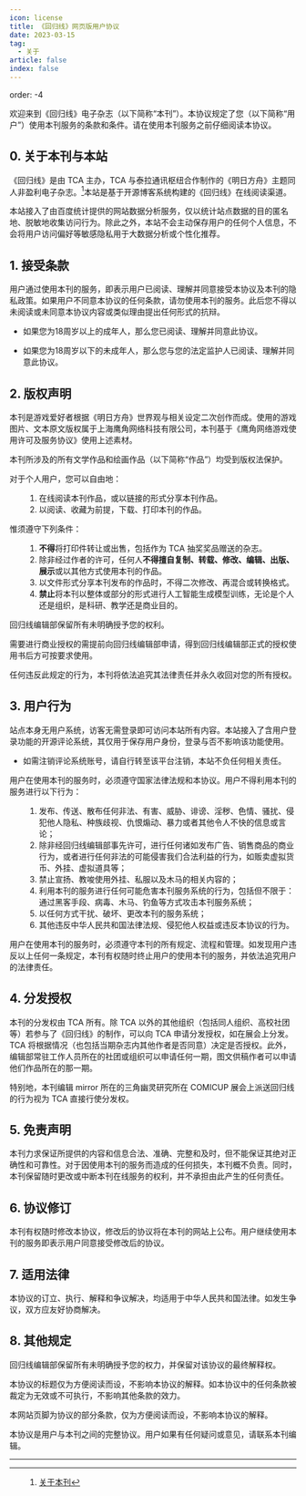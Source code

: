 ```yaml
---
icon: license
title: 《回归线》网页版用户协议
date: 2023-03-15
tag:
  - 关于
article: false
index: false
---
```

order: -4

<style scoped>
p {
    text-indent: 0 !important;
}
ol {
    margin-left: 2em;
}
</style>

欢迎来到《回归线》电子杂志（以下简称“本刊”）。本协议规定了您（以下简称“用户”）使用本刊服务的条款和条件。请在使用本刊服务之前仔细阅读本协议。

<!-- more -->

## 0. 关于本刊与本站

《回归线》是由 TCA 主办，TCA 与泰拉通讯枢纽合作制作的《明日方舟》主题同人非盈利电子杂志。[^1]本站是基于开源博客系统构建的《回归线》在线阅读渠道。

本站接入了由百度统计提供的网站数据分析服务，仅以统计站点数据的目的匿名地、脱敏地收集访问行为。除此之外，本站不会主动保存用户的任何个人信息，不会将用户访问偏好等敏感隐私用于大数据分析或个性化推荐。

## 1. 接受条款

用户通过使用本刊的服务，即表示用户已阅读、理解并同意接受本协议及本刊的隐私政策。如果用户不同意本协议的任何条款，请勿使用本刊的服务。此后您不得以未阅读或未同意本协议内容或类似理由提出任何形式的抗辩。

- 如果您为18周岁以上的成年人，那么您已阅读、理解并同意此协议。

- 如果您为18周岁以下的未成年人，那么您与您的法定监护人已阅读、理解并同意此协议。

## 2. 版权声明

本刊是游戏爱好者根据《明日方舟》世界观与相关设定二次创作而成。使用的游戏图片、文本原文版权属于上海鹰角网络科技有限公司，本刊基于《鹰角网络游戏使用许可及服务协议》使用上述素材。

本刊所涉及的所有文学作品和绘画作品（以下简称“作品”）均受到版权法保护。

对于个人用户，您可以自由地：

   1. 在线阅读本刊作品，或以链接的形式分享本刊作品。
   2. 以阅读、收藏为前提，下载、打印本刊的作品。

惟须遵守下列条件：

   1. **不得**将打印件转让或出售，包括作为 TCA 抽奖奖品赠送的杂志。
   2. 除非经过作者的许可，任何人**不得擅自复制、转载、修改、编辑、出版、展示**或以其他方式使用本刊的作品。
   3. 以文件形式分享本刊发布的作品时，不得二次修改、再混合或转换格式。
   4. **禁止**将本刊以整体或部分的形式进行人工智能生成模型训练，无论是个人还是组织，是科研、教学还是商业目的。

回归线编辑部保留所有未明确授予您的权利。

需要进行商业授权的需提前向回归线编辑部申请，得到回归线编辑部正式的授权使用书后方可按要求使用。

任何违反此规定的行为，本刊将依法追究其法律责任并永久收回对您的所有授权。

## 3. 用户行为

站点本身无用户系统，访客无需登录即可访问本站所有内容。本站接入了含用户登录功能的开源评论系统，其仅用于保存用户身份，登录与否不影响该功能使用。

 - 如需注销评论系统账号，请自行转至该平台注销，本站不负任何相关责任。

用户在使用本刊的服务时，必须遵守国家法律法规和本协议。用户不得利用本刊的服务进行以下行为：

   1. 发布、传送、散布任何非法、有害、威胁、诽谤、淫秽、色情、骚扰、侵犯他人隐私、种族歧视、仇恨煽动、暴力或者其他令人不快的信息或言论；
   2. 除非经回归线编辑部事先许可，进行任何诸如发布广告、销售商品的商业行为，或者进行任何非法的可能侵害我们合法利益的行为，如贩卖虚拟货币、外挂、虚拟道具等；
   3. 禁止宣扬、教唆使用外挂、私服以及木马的相关内容的；
   4. 利用本刊的服务进行任何可能危害本刊服务系统的行为，包括但不限于：通过黑客手段、病毒、木马、钓鱼等方式攻击本刊服务系统；
   5. 以任何方式干扰、破坏、更改本刊的服务系统；
   6. 其他违反中华人民共和国法律法规、侵犯他人权益或违反本协议的行为。

用户在使用本刊的服务时，必须遵守本刊的所有规定、流程和管理。如发现用户违反以上任何一条规定，本刊有权随时终止用户的使用本刊的服务，并依法追究用户的法律责任。

## 4. 分发授权

本刊的分发权由 TCA 所有。除 TCA 以外的其他组织（包括同人组织、高校社团等）若参与了《回归线》的制作，可以向 TCA 申请分发授权，如在展会上分发。TCA 将根据情况（也包括当期杂志内其他作者是否同意）决定是否授权。此外，编辑部常驻工作人员所在的社团或组织可以申请任何一期，图文供稿作者可以申请他们作品所在的那一期。

特别地，本刊编辑 mirror 所在的三角幽灵研究所在 COMICUP 展会上派送回归线的行为视为 TCA 直接行使分发权。

## 5. 免责声明

本刊力求保证所提供的内容和信息合法、准确、完整和及时，但不能保证其绝对正确性和可靠性。对于因使用本刊的服务而造成的任何损失，本刊概不负责。同时，本刊保留随时更改或中断本刊在线服务的权利，并不承担由此产生的任何责任。

## 6. 协议修订

本刊有权随时修改本协议，修改后的协议将在本刊的网站上公布。用户继续使用本刊的服务即表示用户同意接受修改后的协议。

## 7. 适用法律

本协议的订立、执行、解释和争议解决，均适用于中华人民共和国法律。如发生争议，双方应友好协商解决。

## 8. 其他规定

回归线编辑部保留所有未明确授予您的权力，并保留对该协议的最终解释权。

本协议的标题仅为方便阅读而设，不影响本协议的解释。如本协议中的任何条款被裁定为无效或不可执行，不影响其他条款的效力。

本网站页脚为协议的部分条款，仅为方便阅读而设，不影响本协议的解释。

本协议是用户与本刊之间的完整协议。用户如果有任何疑问或意见，请联系本刊编辑。<eod />

---

[^1]: [关于本刊](intro.html)
